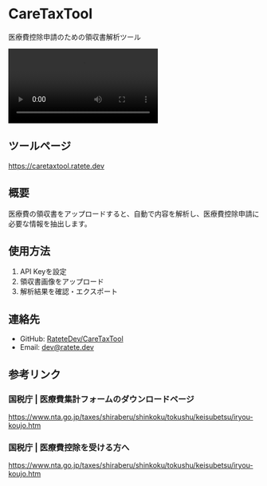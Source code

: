 # CareTaxTool

医療費控除申請のための領収書解析ツール

![demo](./README/demo.mp4)

## ツールページ

https://caretaxtool.ratete.dev

## 概要

医療費の領収書をアップロードすると、自動で内容を解析し、医療費控除申請に必要な情報を抽出します。

## 使用方法

1. API Keyを設定
2. 領収書画像をアップロード
3. 解析結果を確認・エクスポート

## 連絡先

- GitHub: [RateteDev/CareTaxTool](https://github.com/RateteDev/CareTaxTool)
- Email: dev@ratete.dev 

## 参考リンク
### 国税庁 | 医療費集計フォームのダウンロードページ
<https://www.nta.go.jp/taxes/shiraberu/shinkoku/tokushu/keisubetsu/iryou-koujo.htm>
### 国税庁 | 医療費控除を受ける方へ
<https://www.nta.go.jp/taxes/shiraberu/shinkoku/tokushu/keisubetsu/iryou-koujo.htm>
